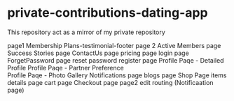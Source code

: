 # private-contributions-dating-app

This repository act as a mirror of my private repository

page1 Membership Plans-testimonial-footer 
page 2
Active Members page
Success Stories page 
ContactUs page
pricing page
login page 
ForgetPassword page
reset password
register page 
Profile Paqe - Detailed Profile
Profile Paqe - Partner Preference   
Profile Paqe - Photo Gallery
Notifications page
blogs page
Shop Page 
items details page
cart page
Checkout page 
page2 edit 
routing (Notificaation page)    
 
